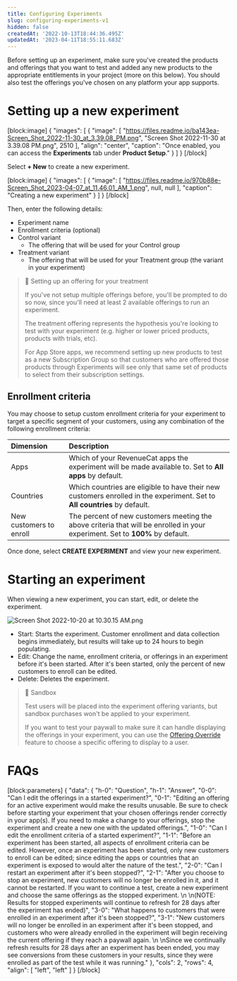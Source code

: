 ```yaml
---
title: Configuring Experiments
slug: configuring-experiments-v1
hidden: false
createdAt: '2022-10-13T18:44:36.495Z'
updatedAt: '2023-04-11T18:55:11.683Z'
---
```

Before setting up an experiment, make sure you've created the products and offerings that you want to test and added any new products to the appropriate entitlements in your project (more on this below). You should also test the offerings you've chosen on any platform your app supports.

# Setting up a new experiment

[block:image]
{
  "images": [
    {
      "image": [
        "https://files.readme.io/ba143ea-Screen_Shot_2022-11-30_at_3.39.08_PM.png",
        "Screen Shot 2022-11-30 at 3.39.08 PM.png",
        2510
      ],
      "align": "center",
      "caption": "Once enabled, you can access the **Experiments** tab under **Product Setup**."
    }
  ]
}
[/block]

Select **+ New** to create a new experiment.

[block:image]
{
  "images": [
    {
      "image": [
        "https://files.readme.io/970b88e-Screen_Shot_2023-04-07_at_11.46.01_AM_1.png",
        null,
        null
      ],
      "caption": "Creating a new experiment"
    }
  ]
}
[/block]

Then, enter the following details:

- Experiment name
- Enrollment criteria (optional)
- Control variant
  - The offering that will be used for your Control group
- Treatment variant
  - The offering that will be used for your Treatment group (the variant in your experiment)

> 📘 Setting up an offering for your treatment
> 
> If you've not setup multiple offerings before, you'll be prompted to do so now, since you'll need at least 2 available offerings to run an experiment.
> 
> The treatment offering represents the hypothesis you're looking to test with your experiment (e.g. higher or lower priced products, products with trials, etc).
> 
> For App Store apps, we recommend setting up new products to test as a new Subscription Group so that customers who are offered those products through Experiments will see only that same set of products to select from their subscription settings.

## Enrollment criteria

You may choose to setup custom enrollment criteria for your experiment to target a specific segment of your customers, using any combination of the following enrollment criteria:

| Dimension               | Description                                                                                                                   |
| :---------------------- | :---------------------------------------------------------------------------------------------------------------------------- |
| Apps                    | Which of your RevenueCat apps the experiment will be made available to. Set to **All apps** by default.                       |
| Countries               | Which countries are eligible to have their new customers enrolled in the experiment. Set to **All countries** by default.     |
| New customers to enroll | The percent of new customers meeting the above criteria that will be enrolled in your experiment. Set to **100%** by default. |

Once done, select **CREATE EXPERIMENT** and view your new experiment.

# Starting an experiment

When viewing a new experiment, you can start, edit, or delete the experiment.

![](https://files.readme.io/3e6f895-Screen_Shot_2022-10-20_at_10.30.15_AM.png "Screen Shot 2022-10-20 at 10.30.15 AM.png")



- Start: Starts the experiment. Customer enrollment and data collection begins immediately, but results will take up to 24 hours to begin populating.
- Edit: Change the name, enrollment criteria, or offerings in an experiment before it's been started. After it's been started, only the percent of new customers to enroll can be edited.
- Delete: Deletes the experiment.

> 🚧 Sandbox
> 
> Test users will be placed into the experiment offering variants, but sandbox purchases won't be applied to your experiment.
> 
> If you want to test your paywall to make sure it can handle displaying the offerings in your experiment, you can use the [Offering Override](doc:offering-override) feature to choose a specific offering to display to a user.

# FAQs

[block:parameters]
{
  "data": {
    "h-0": "Question",
    "h-1": "Answer",
    "0-0": "Can I edit the offerings in a started experiment?",
    "0-1": "Editing an offering for an active experiment would make the results unusable. Be sure to check before starting your experiment that your chosen offerings render correctly in your app(s). If you need to make a change to your offerings, stop the experiment and create a new one with the updated offerings.",
    "1-0": "Can I edit the enrollment criteria of a started experiment?",
    "1-1": "Before an experiment has been started, all aspects of enrollment criteria can be edited. However, once an experiment has been started, only new customers to enroll can be edited; since editing the apps or countries that an experiment is exposed to would alter the nature of the test.",
    "2-0": "Can I restart an experiment after it's been stopped?",
    "2-1": "After you choose to stop an experiment, new customers will no longer be enrolled in it, and it cannot be restarted. If you want to continue a test, create a new experiment and choose the same offerings as the stopped experiment.  \n  \n(NOTE: Results for stopped experiments will continue to refresh for 28 days after the experiment has ended)",
    "3-0": "What happens to customers that were enrolled in an experiment after it's been stopped?",
    "3-1": "New customers will no longer be enrolled in an experiment after it's been stopped, and customers who were already enrolled in the experiment will begin receiving the current offering if they reach a paywall again.  \n  \nSince we continually refresh results for 28 days after an experiment has been ended, you may see conversions from these customers in your results, since they were enrolled as part of the test while it was running."
  },
  "cols": 2,
  "rows": 4,
  "align": [
    "left",
    "left"
  ]
}
[/block]